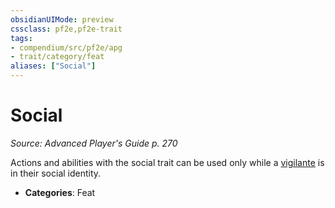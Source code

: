```yaml
---
obsidianUIMode: preview
cssclass: pf2e,pf2e-trait
tags:
- compendium/src/pf2e/apg
- trait/category/feat
aliases: ["Social"]
---
```

# Social  
*Source: Advanced Player's Guide p. 270*  

Actions and abilities with the social trait can be used only while a [vigilante](Reference/Compendium/Character/Archetypes/vigilante-apg.md) is in their social identity.

- **Categories**: Feat